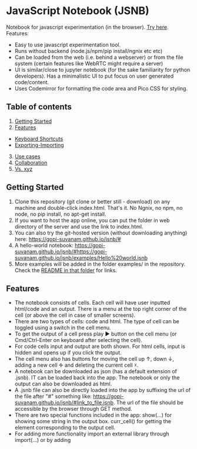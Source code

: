 # JavaScript Notebook (JSNB)
Notebook for javascript experimentation (in the browser). [Try here](https://gopi-suvanam.github.io/jsnb/#github:gopi-suvanam/jsnb/examples/Hello%20world.jsnb). Features:
- Easy to use javascript experimentation tool.
- Runs without backend (node.js/npm/pip install/ngnix etc etc)
- Can be loaded from the web (i.e. behind a webserver) or from the file system (certain features like WebRTC might require a server)
- UI is similar/close to jupyter notebook (for the sake familiarity for python developers). Has a minimalistic UI to put focus on user generated code/content.
- Uses Codemirror for formatting the code area and Pico CSS for styling.

## Table of contents
<!-- toc -->
1. [Getting Started](#getting-started)
2. [Features](#features)
- [Keyboard Shortcuts](#keyboard-shortcuts)
- [Exporting-Importing](#exporting-importing)
3. [Use cases](#use-cases)
4. [Collaboration](#collaboration)
5. [Vs. xyz](#how-is-jsnb-different)

## Getting Started
1. Clone this repository (git clone or better still - download) on any machine and double-click index.html. That's it. No Ngnix, no npm, no node, no pip install, no apt-get install.
2. If you want to host the app online, you can put the folder in web directory of the server and use the link to index.html.
3. You can also try the git-hosted version (without downloading anything) here: https://gopi-suvanam.github.io/jsnb/#
4. A hello-world notebook: https://gopi-suvanam.github.io/jsnb/#https://gopi-suvanam.github.io/jsnb/examples/Hello%20world.jsnb
5. More examples will be added in the folder examples/ in the repository. Check the [README in that folder](/examples/README.md) for links.

## Features
- The notebook consists of cells. Each cell will have user inputted html/code and an output. There is a menu at the top right corner of the cell (or above the cell in case of smaller screens).
- There are two types of cells: code and html. The type of cell can be toggled using a switch in the cell menu.
- To get the output of a cell press play ► button on the cell menu (or Cmd/Ctrl-Enter on keyboard after selecting the cell).
- For code cells input and output are both shown. For html cells, input is hidden and opens up if you click the output.
- The cell menu also has buttons for moving the cell up ↑, down ↓, adding a new cell ✛ and deleting the current cell ☓.
- A notebook can be downloaded as json (has a default extension of .jsnb). IT can be loaded back into the app. The notebook or only the output can also be downloaded as html.
- A .jsnb file can also be directly loaded into the app by suffixing the url of the file after "#" something like: https://gopi-suvanam.github.io/jsnb/#link_to_file.jsnb. The url of the file should be accessible by the browser through GET method.
- There are two special functions included in the app: show(...) for showing some string in the output box. curr_cell() for getting the element corresponding to the output cell.
- For adding more functionality import an external library through import(...) or by adding <script> element.

### Keyboard Shortcuts
These shortcuts work when a code cell is in focus:
- Ctrl-Enter/Cmd-Enter: Run the current cell
- Shift-Enter': Run the current cell and go to next cell
- Alt-Enter/Option-Enter: Insert new cell
- Alt-D/Option-D: Delete the current cell (no undo at the moment, so be careful)
- Alt/Option-Up Arrow: Move the cell up
- Alt/Option-Up Down: Move the cell down

These shortcust are global
- Alt-R/Option-R: Run all the cells
- Ctrl-G: Import from/Push to GitHub
- Ctrl-S: Download the jsnb to local machine
- Ctrl-O: Load a jsnb from local machine

### Exporting-Importing
- A notebook can be downloaded (Ctrl-S) as a .jsnb file and can be loaded (Ctrl-O) later.
- A file on GitHub repo can be loaded into the JSNB file. The repo has to be public or you should be a collaborator.
- A notebook can be pushed to GiHub. You should be a collaborator on the repo for this.
- GitHub operations will require an [access token from GitHub](#https://docs.github.com/en/authentication/keeping-your-account-and-data-secure/creating-a-personal-access-token#creating-a-fine-grained-personal-access-token)
- The output of a notebook can be downloaded as an HTML file (with code or wothout code)
- The code of a notebook can be downloaded as a JavaScript file

## Use cases
1. For trying new libraries for testing and building
2. For building reproducible research and sharing the results with others

Not to be used for:
1. Production use cases
2. As an alternative to webapps

## Collaboration
The tool does not store data on cloud as it is intended to be a fully open source product for self-hosting/use on local machines. A fully hosted solution with collaboration is in the Roadmap. Collabortion is still possible through:
1. Download and share JSNB files.
2. Use github for storing JSNB files. Make the repo public or add collaborators. The notebooks built on JSNB can be directly be synced on to GitHub using an access token.
3. Files in public GitHub repos can be directly accessed as: https://gopi-suvanam.github.io/jsnb/#https://raw.githubusercontent.com/[USERNAME]/[REPO]/[BRANCH]/[PATH_TO_FILE]
4. If GitHub pages are enabled for the repo, the files can be accessed also using this link: https://gopi-suvanam.github.io/jsnb/#https://[USERNAME].github.io/[REPO]/[PATH_TO_FILE]
5. Map a cloud drive or LAN drive onto local machine and load from/download to the drive. Share the drive with collaborators.

## How is JSNB different
- JSNB is an open source application and hence can be downloaded, modified and used freely. Jsfiddle/codepen are cloud based platforms.
- JSNB can have multiple cells so it can create long documents.
- Intended use is for experimenting and computing in javascript. HTML and CSS are secondary in the case of JSNB. Whereas for Jsfiddle and codepen the main use case to test javascript along with html and css.
- JSNB can also be used for scientific computation using several open source javascript libraries.

